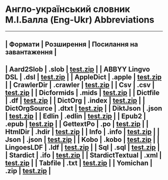 # Англо-український словник М.І.Балла (Eng-Ukr) Abbreviations
---------------------------------------------------------------------------------------
| Формати           | Розширення | Посилання на завантаження                          |
---------------------------------------------------------------------------------------
| Aard2Slob        |  .slob     | [test.zip](https://youtube.com/watch?v=_OfVL8ETIZI) |
| ABBYY Lingvo DSL |  .dsl      | [test.zip](https://youtube.com/watch?v=_OfVL8ETIZI) |
| AppleDict        |  .apple    | [test.zip](https://youtube.com/watch?v=_OfVL8ETIZI) |
| CrawlerDir       |  .crawler  | [test.zip](https://youtube.com/watch?v=_OfVL8ETIZI) |
| Csv              |  .csv      | [test.zip](https://youtube.com/watch?v=_OfVL8ETIZI) |
| Dicformids       |  .mids     | [test.zip](https://youtube.com/watch?v=_OfVL8ETIZI) |
| Dictfile         |  .df       | [test.zip](https://youtube.com/watch?v=_OfVL8ETIZI) |
| DictOrg          |  .index    | [test.zip](https://youtube.com/watch?v=_OfVL8ETIZI) |
| DictOrgSource    |  .dtxt     | [test.zip](https://youtube.com/watch?v=_OfVL8ETIZI) |
| DiktJson         |  .json     | [test.zip](https://youtube.com/watch?v=_OfVL8ETIZI) |
| Edlin            |  .edlin    | [test.zip](https://youtube.com/watch?v=_OfVL8ETIZI) |
| Epub2            |  .epub     | [test.zip](https://youtube.com/watch?v=_OfVL8ETIZI) |
| GettextPo        |  .po       | [test.zip](https://youtube.com/watch?v=_OfVL8ETIZI) |
| HtmlDir          |  .hdir     | [test.zip](https://youtube.com/watch?v=_OfVL8ETIZI) |
| Info             |  .info     | [test.zip](https://youtube.com/watch?v=_OfVL8ETIZI) |
| Json             |  .json     | [test.zip](https://youtube.com/watch?v=_OfVL8ETIZI) |
| Kobo             |  .kobo     | [test.zip](https://youtube.com/watch?v=_OfVL8ETIZI) |
| LingoesLDF       |  .ldf      | [test.zip](https://youtube.com/watch?v=_OfVL8ETIZI) |
| Sql              |  .sql      | [test.zip](https://youtube.com/watch?v=_OfVL8ETIZI) |
| Stardict         |  .ifo      | [test.zip](https://youtube.com/watch?v=_OfVL8ETIZI) |
| StardictTextual  |  .xml      | [test.zip](https://youtube.com/watch?v=_OfVL8ETIZI) |
| Tabfile          |  .txt      | [test.zip](https://youtube.com/watch?v=_OfVL8ETIZI) |
| Yomichan         |  .zip      | [test.zip](https://youtube.com/watch?v=_OfVL8ETIZI) |
---------------------------------------------------------------------------------------
